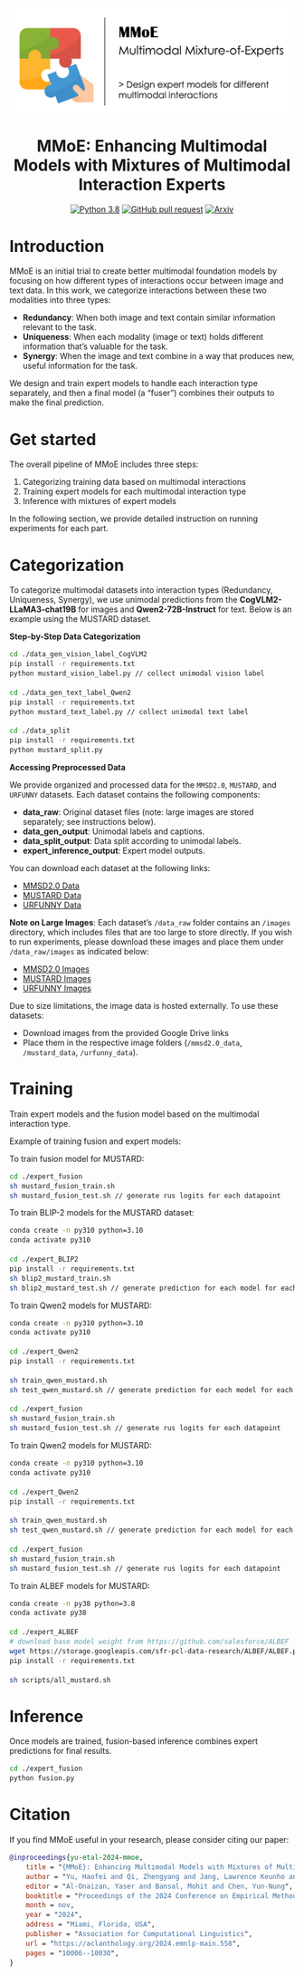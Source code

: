 ![mmoe](assets/mmoe.png)

<h1 align="center">MMoE: Enhancing Multimodal Models with Mixtures of Multimodal Interaction Experts</h1>

<div align="center">



[![Python 3.8](https://img.shields.io/badge/python-%E2%89%A53.10-blue)](https://www.python.org/downloads/release/python-3109/)
[![GitHub pull request](https://img.shields.io/badge/PRs-welcome-orange)](https://github.com/hiyouga/LLaMA-Factory/pulls)
[![Arxiv](https://img.shields.io/badge/arXiv-2311.09580-b31b1b)](https://arxiv.org/abs/2311.09580)

</div>

# Introduction

MMoE is an initial trial to create better multimodal foundation models by focusing on how different types of interactions occur between image and text data. In this work, we categorize interactions between these two modalities into three types:

- **Redundancy**: When both image and text contain similar information relevant to the task.
- **Uniqueness**: When each modality (image or text) holds different information that’s valuable for the task.
- **Synergy**: When the image and text combine in a way that produces new, useful information for the task.

We design and train expert models to handle each interaction type separately, and then a final model (a “fuser”) combines their outputs to make the final prediction.

# Get started

The overall pipeline of MMoE includes three steps:

1. Categorizing training data based on multimodal interactions
2. Training expert models for each multimodal interaction type
3. Inference with mixtures of expert models

In the following section, we provide detailed instruction on running experiments for each part.

# Categorization

To categorize multimodal datasets into interaction types (Redundancy, Uniqueness, Synergy), we use unimodal predictions from the **CogVLM2-LLaMA3-chat19B** for images and **Qwen2-72B-Instruct** for text. Below is an example using the MUSTARD dataset.

**Step-by-Step Data Categorization**

```bash
cd ./data_gen_vision_label_CogVLM2
pip install -r requirements.txt
python mustard_vision_label.py // collect unimodal vision label

cd ./data_gen_text_label_Qwen2
pip install -r requirements.txt
python mustard_text_label.py // collect unimodal text label

cd ./data_split
pip install -r requirements.txt
python mustard_split.py
```

**Accessing Preprocessed Data**

We provide organized and processed data for the `MMSD2.0`, `MUSTARD`, and `URFUNNY` datasets. Each dataset contains the following components:

- **data_raw**: Original dataset files (note: large images are stored separately; see instructions below).
- **data_gen_output**: Unimodal labels and captions.
- **data_split_output**: Data split according to unimodal labels.
- **expert_inference_output**: Expert model outputs.

You can download each dataset at the following links:

- [MMSD2.0 Data](https://drive.google.com/file/d/15PNO7Ve4k0S2SvASs_3lOCDulzlosVKC/view?usp=share_link)
- [MUSTARD Data](https://drive.google.com/file/d/1Ed2L9qvabZdLRcB3_1QzFLRXVP8RSLux/view?usp=sharing)
- [URFUNNY Data](https://drive.google.com/file/d/1kY44ewjhC5eUpN_Bw-3GjOmK8d2W4d2Y/view?usp=share_link)

**Note on Large Images**: Each dataset’s `/data_raw` folder contains an `/images` directory, which includes files that are too large to store directly. If you wish to run experiments, please download these images and place them under `/data_raw/images` as indicated below:

- [MMSD2.0 Images](https://drive.google.com/file/d/1b6WAOqYKuYybDmaEyyVanN9Ffx8QdJsN/view?usp=share_link)
- [MUSTARD Images](https://drive.google.com/file/d/1z4kCFM4gO0o18hKpFLIVUnzLtlIJDc1m/view?usp=share_link)
- [URFUNNY Images](https://drive.google.com/file/d/1p_z3s1zyga9EoGdTcne8qlWR2zMsjdPE/view?usp=share_link)

Due to size limitations, the image data is hosted externally. To use these datasets:

- Download images from the provided Google Drive links
- Place them in the respective image folders (`/mmsd2.0_data`, `/mustard_data`, `/urfunny_data`).

# Training

Train expert models and the fusion model based on the multimodal interaction type.

Example of training fusion and expert models:

To train fusion model for MUSTARD:

```bash
cd ./expert_fusion
sh mustard_fusion_train.sh
sh mustard_fusion_test.sh // generate rus logits for each datapoint
```

To train BLIP-2 models for the MUSTARD dataset:

```bash
conda create -n py310 python=3.10
conda activate py310

cd ./expert_BLIP2
pip install -r requirements.txt
sh blip2_mustard_train.sh
sh blip2_mustard_test.sh // generate prediction for each model for each datapoint
```

To train Qwen2 models for MUSTARD:

```bash
conda create -n py310 python=3.10
conda activate py310

cd ./expert_Qwen2
pip install -r requirements.txt

sh train_qwen_mustard.sh
sh test_qwen_mustard.sh // generate prediction for each model for each datapoint

cd ./expert_fusion
sh mustard_fusion_train.sh
sh mustard_fusion_test.sh // generate rus logits for each datapoint
```

To train Qwen2 models for MUSTARD:

```bash
conda create -n py310 python=3.10
conda activate py310

cd ./expert_Qwen2
pip install -r requirements.txt

sh train_qwen_mustard.sh
sh test_qwen_mustard.sh // generate prediction for each model for each datapoint

cd ./expert_fusion
sh mustard_fusion_train.sh
sh mustard_fusion_test.sh // generate rus logits for each datapoint
```
To train ALBEF models for MUSTARD:

```bash
conda create -n py38 python=3.8
conda activate py38

cd ./expert_ALBEF
# download base model weight from https://github.com/salesforce/ALBEF
wget https://storage.googleapis.com/sfr-pcl-data-research/ALBEF/ALBEF.pth
pip install -r requirements.txt

sh scripts/all_mustard.sh
```


# Inference

Once models are trained, fusion-based inference combines expert predictions for final results.

```bash
cd ./expert_fusion
python fusion.py
```

# Citation

If you find MMoE useful in your research, please consider citing our paper:

```bibtex
@inproceedings{yu-etal-2024-mmoe,
    title = "{MMoE}: Enhancing Multimodal Models with Mixtures of Multimodal Interaction Experts",
    author = "Yu, Haofei and Qi, Zhengyang and Jang, Lawrence Keunho and Salakhutdinov, Russ and Morency, Louis-Philippe and Liang, Paul Pu",
    editor = "Al-Onaizan, Yaser and Bansal, Mohit and Chen, Yun-Nung",
    booktitle = "Proceedings of the 2024 Conference on Empirical Methods in Natural Language Processing",
    month = nov,
    year = "2024",
    address = "Miami, Florida, USA",
    publisher = "Association for Computational Linguistics",
    url = "https://aclanthology.org/2024.emnlp-main.558",
    pages = "10006--10030",
}

```
